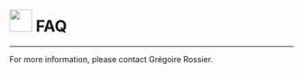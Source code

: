 # <img border="0" src="https://www.svgrepo.com/show/83019/faq-button.svg" width="40" height="40"> FAQ

***

For more information, please contact Grégoire Rossier.
